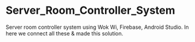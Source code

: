# Server_Room_Controller_System
Server room controller system using Wok Wi, Firebase, Android Studio. In here we connect all these &amp; made this solution.
